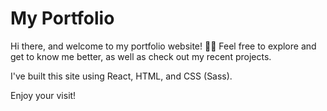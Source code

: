 # My Portfolio

Hi there, and welcome to my portfolio website! 👋🏼 Feel free to explore and get to know me better, as well as check out my recent projects.

I've built this site using React, HTML, and CSS (Sass).

Enjoy your visit!

